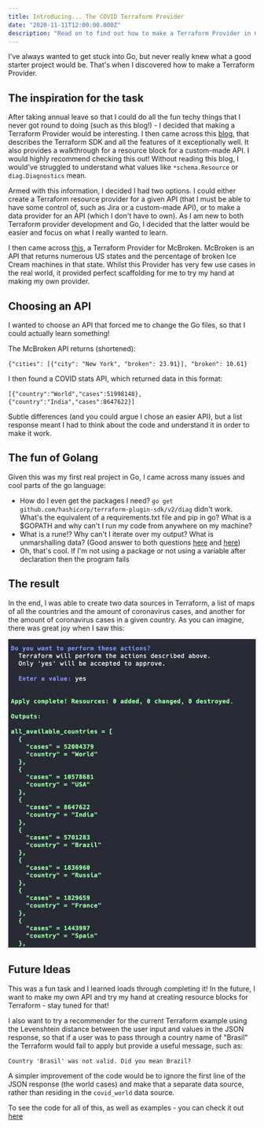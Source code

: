 ```yaml
---
title: Introducing... The COVID Terraform Provider
date: "2020-11-11T12:00:00.000Z"
description: "Read on to find out how to make a Terraform Provider in Go!"
---
```


I've always wanted to get stuck into Go, but never really knew what a good starter project would be. That's when I discovered how to make a Terraform Provider. 

## The inspiration for the task

After taking annual leave so that I could do all the fun techy things that I never got round to doing (such as this blog!) - I decided that making a Terraform Provider would be interesting. I then came across this [blog](https://medium.com/spaceapetech/creating-a-terraform-provider-part-1-ed12884e06d7), that describes the Terraform SDK and all the features of it exceptionally well. It also provides a walkthrough for a resource block for a custom-made API. I would highly recommend checking this out! Without reading this blog, I would've struggled to understand what values like ```*schema.Resource``` or ```diag.Diagnostics``` mean.

Armed with this information, I decided I had two options. I could either create a Terraform resource provider for a given API (that I must be able to have some control of, such as Jira or a custom-made API), or to make a data provider for an API (which I don't have to own). As I am new to both Terraform provider development and Go, I decided that the latter would be easier and focus on what I really wanted to learn.

I then came across [this](https://github.com/circa10a/terraform-provider-mcbroken), a Terraform Provider for McBroken. McBroken is an API that returns numerous US states and the percentage of broken Ice Cream machines in that state. Whilst this Provider has very few use cases in the real world, it provided perfect scaffolding for me to try my hand at making my own provider.

## Choosing an API

I wanted to choose an API that forced me to change the Go files, so that I could actually learn something!

The McBroken API returns (shortened):

```
{"cities": [{"city": "New York", "broken": 23.91}], "broken": 10.61}
```

I then found a COVID stats API, which returned data in this format:

```
[{"country":"World","cases":51998148}, {"country":"India","cases":8647622}]
```

Subtle differences (and you could argue I chose an easier API), but a list response meant I had to think about the code and understand it in order to make it work. 

## The fun of Golang 

Given this was my first real project in Go, I came across many issues and cool parts of the go language:

* How do I even get the packages I need? ```go get github.com/hashicorp/terraform-plugin-sdk/v2/diag``` didn't work. What's the equivalent of a requirements.txt file and pip in go? What is a $GOPATH and why can't I run my code from anywhere on my machine? 
* What is a rune!? Why can't I iterate over my output? What is unmarshalling data? (Good answer to both questions [here](https://stackoverflow.com/questions/19310700/what-is-a-rune/47082770) and [here](https://stackoverflow.com/a/7255227))
* Oh, that's cool. If I'm not using a package or not using a variable after declaration then the program fails 

## The result

In the end, I was able to create two data sources in Terraform, a list of maps of all the countries and the amount of coronavirus cases, and another for the amount of coronavirus cases in a given country. As you can imagine, there was great joy when I saw this:

![Terraform Apply](./terraformapply.png)

## Future Ideas

This was a fun task and I learned loads through completing it! In the future, I want to make my own API and try my hand at creating resource blocks for Terraform - stay tuned for that!

I also want to try a recommender for the current Terraform example using the Levenshtein distance between the user input and values in the JSON response, so that if a user was to pass through a country name of "Brasil" the Terraform would fail to apply but provide a useful message, such as:

```
Country 'Brasil' was not valid. Did you mean Brazil?
``` 

A simpler improvement of the code would be to ignore the first line of the JSON response (the world cases) and make that a separate data source, rather than residing in the ```covid_world``` data source.


To see the code for all of this, as well as examples - you can check it out [here](https://github.com/HarleyB123/terraform-provider-covid)
